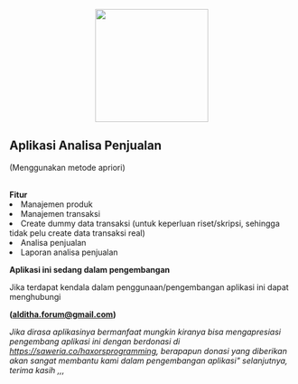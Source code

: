 <p align="center">
<img src="https://s3.jagoanstorage.com/aditia-storage/asset/logo/analisaPenjualan.png" width="200">
</p>

## Aplikasi Analisa Penjualan
(Menggunakan metode apriori)

<br/>
<strong>Fitur</strong>
<li>Manajemen produk</li>
<li>Manajemen transaksi</li>
<li>Create dummy data transaksi (untuk keperluan riset/skripsi, sehingga tidak pelu create data transaksi real)</li>
<li>Analisa penjualan</li>
<li>Laporan analisa penjualan</li>


<strong>Aplikasi ini sedang dalam pengembangan</strong>


Jika terdapat kendala dalam penggunaan/pengembangan aplikasi ini dapat menghubungi 

<strong>(alditha.forum@gmail.com)</strong>


<i>Jika dirasa aplikasinya bermanfaat mungkin kiranya bisa mengapresiasi pengembang aplikasi ini dengan berdonasi di https://saweria.co/haxorsprogramming, berapapun donasi yang diberikan akan sangat membantu kami dalam pengembangan aplikasi" selanjutnya, terima kasih ,,, </i>